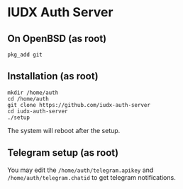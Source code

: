 # IUDX Auth Server 

## On OpenBSD (as root)
```
pkg_add git 
``` 

## Installation (as root) 
```
mkdir /home/auth
cd /home/auth
git clone https://github.com/iudx-auth-server
cd iudx-auth-server
./setup
```
The system will reboot after the setup.

## Telegram setup (as root) 
You may edit the `/home/auth/telegram.apikey` and `/home/auth/telegram.chatid` to
get telegram notifications.
